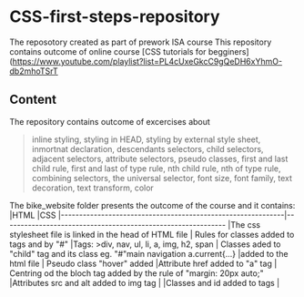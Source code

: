 # CSS-first-steps-repository

The reposotory created as part of prework ISA course
This repository contains outcome of online course [CSS tutorials for begginers](https://www.youtube.com/playlist?list=PL4cUxeGkcC9gQeDH6xYhmO-db2mhoTSrT
## Content

The repository contains outcome of excercises about
> inline styling, styling in HEAD, styling by external style sheet, inmortnat declaration, descendants selectors, child selectors, adjacent selectors, attribute selectors, pseudo classes, first and last child rule, first and last of type rule, nth child rule, nth of type rule, combining selectors, the universal selector, font size, font family, text decoration, text transform, color

The bike_website folder presents the outcome of the course and it contains:
|HTML                                                         |CSS
|-------------------------------------------------------------|-------------------------------------------------------------
|The css stylesheet file is linked in the head of HTML file   | Rules for classes added to tags and by "#" 
|Tags: >div, nav, ul, li, a, img, h2, span                    | Classes aded to "child" tag and its class eg. "#"main navigation a.current{...}
|added to the html file                                       | Pseudo class "hover" added
|Attribute href added to "a" tag                              | Centring od the bloch tag added by the rule of "margin: 20px auto;"
|Attributes src and alt added to img tag                      |
|Classes and id added to tags                                 |
